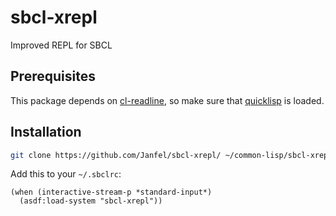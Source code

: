 # sbcl-xrepl
Improved REPL for SBCL

## Prerequisites
This package depends on [cl-readline](https://github.com/vindarel/cl-readline), so make sure that [quicklisp](https://www.quicklisp.org) is loaded.

## Installation

```sh
git clone https://github.com/Janfel/sbcl-xrepl/ ~/common-lisp/sbcl-xrepl/
```

Add this to your `~/.sbclrc`:

```common-lisp
(when (interactive-stream-p *standard-input*)
  (asdf:load-system "sbcl-xrepl"))
```
